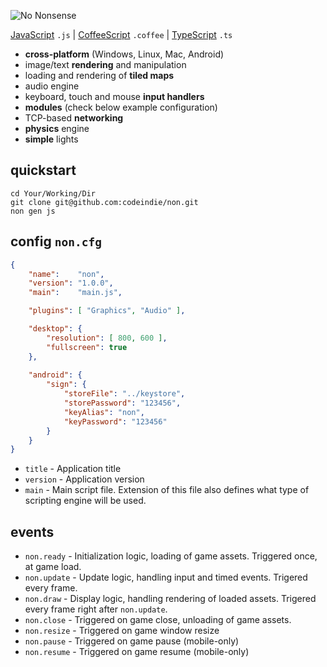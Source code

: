 ![No Nonsense](https://raw.githubusercontent.com/codeindie/non/master/.non/gen/res/loading.png)

[JavaScript](http://www.ecmascript.org/) `.js` | [CoffeeScript](http://coffeescript.org/) `.coffee` | [TypeScript](http://typescriptlang.org/) `.ts`

* **cross-platform** (Windows, Linux, Mac, Android)
* image/text **rendering** and manipulation
* loading and rendering of **tiled maps**
* audio engine
* keyboard, touch and mouse **input handlers**
* **modules** (check below example configuration)
* TCP-based **networking**
* **physics** engine
* **simple** lights

## quickstart

```batch
cd Your/Working/Dir
git clone git@github.com:codeindie/non.git
non gen js
```

## config `non.cfg`

```json
{
    "name":    "non",
    "version": "1.0.0",
    "main":    "main.js",

    "plugins": [ "Graphics", "Audio" ],

    "desktop": {
        "resolution": [ 800, 600 ],
        "fullscreen": true
    },
    
    "android": {
        "sign": {
            "storeFile": "../keystore", 
            "storePassword": "123456",
            "keyAlias": "non",
            "keyPassword": "123456"
        }
    }
}
```

* `title` - Application title
* `version` - Application version
* `main` - Main script file. Extension of this file also defines what type of scripting engine will be used.

## events

* `non.ready` - Initialization logic, loading of game assets. Triggered once, at game load.
* `non.update` - Update logic, handling input and timed events. Trigered every frame.
* `non.draw` - Display logic, handling rendering of loaded assets. Trigered every frame right after `non.update`.
* `non.close` - Triggered on game close, unloading of game assets.
* `non.resize` - Triggered on game window resize
* `non.pause` - Triggered on game pause (mobile-only)
* `non.resume` - Triggered on game resume (mobile-only)
